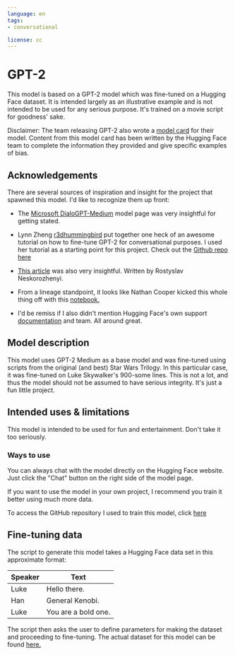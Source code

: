 ```yaml
---
language: en
tags:
- conversational

license: cc
---
```



# GPT-2

This model is based on a GPT-2 model which was fine-tuned on a Hugging Face dataset. It is intended largely as an illustrative example and is not intended to be used for any serious purpose. It's trained on a movie script for goodness' sake.

Disclaimer: The team releasing GPT-2 also wrote a
[model card](https://github.com/openai/gpt-2/blob/master/model_card.md) for their model. Content from this model card
has been written by the Hugging Face team to complete the information they provided and give specific examples of bias.

## Acknowledgements

There are several sources of inspiration and insight for the project that spawned this model. I'd like to recognize them up front:

* The [Microsoft DialoGPT-Medium](https://huggingface.co/microsoft/DialoGPT-medium?text=Hi.) model page was very insightful for getting stated.

* Lynn Zheng [r3dhummingbird](https://huggingface.co/r3dhummingbird/DialoGPT-medium-joshua?text=Hey+my+name+is+Thomas%21+How+are+you%3F) put together one heck of an awesome tutorial on how to fine-tune GPT-2 for conversational purposes. I used her tutorial as a starting point for this project. Check out the [Github repo here](https://github.com/RuolinZheng08/twewy-discord-chatbot)

* [This article](https://towardsdatascience.com/make-your-own-rick-sanchez-bot-with-transformers-and-dialogpt-fine-tuning-f85e6d1f4e30) was also very insightful. Written by Rostyslav Neskorozhenyi.

* From a lineage standpoint, it looks like Nathan Cooper kicked this whole thing off with this [notebook.](https://github.com/ncoop57/i-am-a-nerd/blob/master/_notebooks/2020-05-12-chatbot-part-1.ipynb)

* I'd be remiss if I also didn't mention Hugging Face's own support [documentation](https://huggingface.co/transformers/v2.0.0/examples.html#gpt-2-gpt-and-causal-language-modeling) and team. All around great.

## Model description

This model uses GPT-2 Medium as a base model and was fine-tuned using scripts from the original (and best) Star Wars Trilogy. In this particular case, it was fine-tuned on Luke Skywalker's 900-some lines. This is not a lot, and thus the model should not be assumed to have serious integrity. It's just a fun little project.

## Intended uses & limitations

This model is intended to be used for fun and entertainment. Don't take it too seriously.

### Ways to use

You can always chat with the model directly on the Hugging Face website. Just click the "Chat" button on the right side of the model page.

If you want to use the model in your own project, I recommend you train it better using much more data.

To access the GitHub repository I used to train this model, click [here](https://github.com/nogibjj/hugging-face-gpt-trainer/tree/gpt-fine-tune)

## Fine-tuning data

The script to generate this model takes a Hugging Face data set in this approximate format:

| Speaker | Text |
| --- | --- |
| Luke | Hello there. |
| Han | General Kenobi. |
| Luke | You are a bold one. |

The script then asks the user to define parameters for making the dataset and proceeding to fine-tuning. The actual dataset for this model can be found [here.](andrewkroening/Star-wars-scripts-dialogue-IV-VI)

